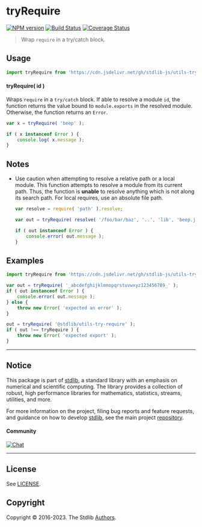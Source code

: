 <!--

@license Apache-2.0

Copyright (c) 2018 The Stdlib Authors.

Licensed under the Apache License, Version 2.0 (the "License");
you may not use this file except in compliance with the License.
You may obtain a copy of the License at

   http://www.apache.org/licenses/LICENSE-2.0

Unless required by applicable law or agreed to in writing, software
distributed under the License is distributed on an "AS IS" BASIS,
WITHOUT WARRANTIES OR CONDITIONS OF ANY KIND, either express or implied.
See the License for the specific language governing permissions and
limitations under the License.

-->

# tryRequire

[![NPM version][npm-image]][npm-url] [![Build Status][test-image]][test-url] [![Coverage Status][coverage-image]][coverage-url] <!-- [![dependencies][dependencies-image]][dependencies-url] -->

> Wrap `require` in a try/catch block.

<!-- Section to include introductory text. Make sure to keep an empty line after the intro `section` element and another before the `/section` close. -->

<section class="intro">

</section>

<!-- /.intro -->

<!-- Package usage documentation. -->



<section class="usage">

## Usage

```javascript
import tryRequire from 'https://cdn.jsdelivr.net/gh/stdlib-js/utils-try-require@deno/mod.js';
```

#### tryRequire( id )

Wraps `require` in a `try/catch` block. If able to resolve a module `id`, the function returns the value bound to `module.exports` in the resolved module. Otherwise, the function returns an `Error`.

```javascript
var x = tryRequire( 'beep' );

if ( x instanceof Error ) {
    console.log( x.message );
}
```

</section>

<!-- /.usage -->

<!-- Package usage notes. Make sure to keep an empty line after the `section` element and another before the `/section` close. -->

<section class="notes">

## Notes

-   Use caution when attempting to resolve a relative path or a local module. This function attempts to resolve a module from its current path. Thus, the function is **unable** to resolve anything which is not along its search path. For local requires, use an absolute file path.

    ```javascript
    var resolve = require( 'path' ).resolve;

    var out = tryRequire( resolve( '/foo/bar/baz', '..', 'lib', 'beep.js' ) );

    if ( out instanceof Error ) {
        console.error( out.message );
    }
    ```

</section>

<!-- /.notes -->

<!-- Package usage examples. -->

<section class="examples">

## Examples

<!-- eslint no-undef: "error" -->

```javascript
import tryRequire from 'https://cdn.jsdelivr.net/gh/stdlib-js/utils-try-require@deno/mod.js';

var out = tryRequire( '_abcdefghijklmnopqrstuvwxyz123456789_' );
if ( out instanceof Error ) {
    console.error( out.message );
} else {
    throw new Error( 'expected an error' );
}

out = tryRequire( '@stdlib/utils-try-require' );
if ( out !== tryRequire ) {
    throw new Error( 'expected export' );
}
```

</section>

<!-- /.examples -->

<!-- Section to include cited references. If references are included, add a horizontal rule *before* the section. Make sure to keep an empty line after the `section` element and another before the `/section` close. -->

<section class="references">

</section>

<!-- /.references -->

<!-- Section for related `stdlib` packages. Do not manually edit this section, as it is automatically populated. -->

<section class="related">

</section>

<!-- /.related -->

<!-- Section for all links. Make sure to keep an empty line after the `section` element and another before the `/section` close. -->


<section class="main-repo" >

* * *

## Notice

This package is part of [stdlib][stdlib], a standard library with an emphasis on numerical and scientific computing. The library provides a collection of robust, high performance libraries for mathematics, statistics, streams, utilities, and more.

For more information on the project, filing bug reports and feature requests, and guidance on how to develop [stdlib][stdlib], see the main project [repository][stdlib].

#### Community

[![Chat][chat-image]][chat-url]

---

## License

See [LICENSE][stdlib-license].


## Copyright

Copyright &copy; 2016-2023. The Stdlib [Authors][stdlib-authors].

</section>

<!-- /.stdlib -->

<!-- Section for all links. Make sure to keep an empty line after the `section` element and another before the `/section` close. -->

<section class="links">

[npm-image]: http://img.shields.io/npm/v/@stdlib/utils-try-require.svg
[npm-url]: https://npmjs.org/package/@stdlib/utils-try-require

[test-image]: https://github.com/stdlib-js/utils-try-require/actions/workflows/test.yml/badge.svg?branch=main
[test-url]: https://github.com/stdlib-js/utils-try-require/actions/workflows/test.yml?query=branch:main

[coverage-image]: https://img.shields.io/codecov/c/github/stdlib-js/utils-try-require/main.svg
[coverage-url]: https://codecov.io/github/stdlib-js/utils-try-require?branch=main

<!--

[dependencies-image]: https://img.shields.io/david/stdlib-js/utils-try-require.svg
[dependencies-url]: https://david-dm.org/stdlib-js/utils-try-require/main

-->

[chat-image]: https://img.shields.io/gitter/room/stdlib-js/stdlib.svg
[chat-url]: https://gitter.im/stdlib-js/stdlib/

[stdlib]: https://github.com/stdlib-js/stdlib

[stdlib-authors]: https://github.com/stdlib-js/stdlib/graphs/contributors

[umd]: https://github.com/umdjs/umd
[es-module]: https://developer.mozilla.org/en-US/docs/Web/JavaScript/Guide/Modules

[deno-url]: https://github.com/stdlib-js/utils-try-require/tree/deno
[umd-url]: https://github.com/stdlib-js/utils-try-require/tree/umd
[esm-url]: https://github.com/stdlib-js/utils-try-require/tree/esm
[branches-url]: https://github.com/stdlib-js/utils-try-require/blob/main/branches.md

[stdlib-license]: https://raw.githubusercontent.com/stdlib-js/utils-try-require/main/LICENSE

</section>

<!-- /.links -->
